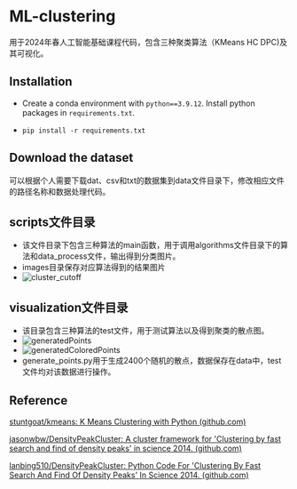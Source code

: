 # ML-clustering

用于2024年春人工智能基础课程代码，包含三种聚类算法（KMeans HC DPC)及其可视化。

## Installation

- Create a conda environment with `python==3.9.12`. Install python packages in `requirements.txt`.

- ```shell
  pip install -r requirements.txt
  ```

## Download the dataset

可以根据个人需要下载dat、csv和txt的数据集到data文件目录下，修改相应文件的路径名称和数据处理代码。

## scripts文件目录

- 该文件目录下包含三种算法的main函数，用于调用algorithms文件目录下的算法和data_process文件，输出得到分类图片。
- images目录保存对应算法得到的结果图片
- ![cluster_cutoff](.\images\DPC\cluster_cutoff.png)

##  visualization文件目录

+ 该目录包含三种算法的test文件，用于测试算法以及得到聚类的散点图。
+ ![generatedPoints](./images/generatedPoints.png)
+ ![generatedColoredPoints](.\images\generatedColoredPoints.png)
+ generate_points.py用于生成2400个随机的散点，数据保存在data中，test文件均对该数据进行操作。

## Reference

[stuntgoat/kmeans: K Means Clustering with Python (github.com)](https://github.com/stuntgoat/kmeans)

[jasonwbw/DensityPeakCluster: A cluster framework for 'Clustering by fast search and find of density peaks' in science 2014. (github.com)](https://github.com/jasonwbw/DensityPeakCluster)

[lanbing510/DensityPeakCluster: Python Code For 'Clustering By Fast Search And Find Of Density Peaks' In Science 2014. (github.com)](https://github.com/lanbing510/DensityPeakCluster)

